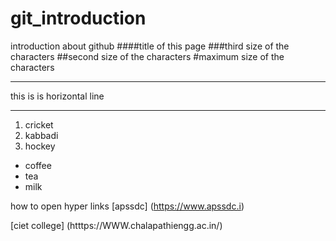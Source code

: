 # git_introduction
introduction about github
####title of this page
###third size of the characters
##second size of the characters
#maximum size of the characters


***
this is is horizontal line
***
1. cricket
2. kabbadi
3. hockey

- coffee
- tea
- milk

how to open hyper links [apssdc] (https://www.apssdc.i)

[ciet college] (htttps://WWW.chalapathiengg.ac.in/)
